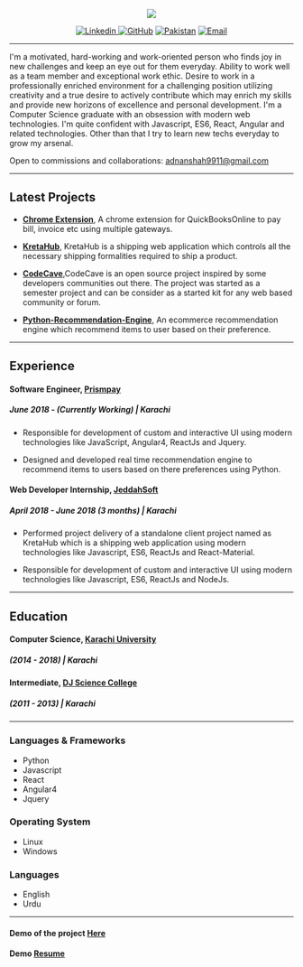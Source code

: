 <p align="center"><img src="./public/assets/shah.jpg"></p>

<p align="center">
<a href="https://www.linkedin.com/in/muhammad-adnan-shah/" >
  <img src="https://img.shields.io/badge/LinkedIn-Profile-yellow.svg" alt="Linkedin">
</a>
  <a href="https://github.com/AdnanShah"><img src="https://img.shields.io/badge/GitHub-Link-lightgrey.svg" alt="GitHub"></a>
  <a href="https://www.google.se/maps/place/Karachi,+Karachi+City,+Sindh,+Pakistan/@25.1921465,66.5949924,9z/data=!3m1!4b1!4m5!3m4!1s0x3eb33e06651d4bbf:0x9cf92f44555a0c23!8m2!3d24.8607343!4d67.0011364"><img src="https://img.shields.io/badge/Location-Karachi-blue.svg" alt="Pakistan"></a>
  <a href="mailto:adnanshah9911@gmail.com"><img src="https://img.shields.io/badge/Email-adnanshah9911%40gmail.com-red.svg" alt="Email"></a>

</p>

---

I'm a motivated, hard-working and work-oriented person who finds joy in new challenges and keep an eye out for them everyday. Ability to work well as a team member and exceptional work ethic. Desire to work in a professionally enriched environment for a challenging position utilizing creativity and a true desire to actively contribute which may enrich my skills and provide new horizons of excellence and personal development.
I'm a Computer Science graduate with an obsession with modern web technologies. I'm quite confident with Javascript, ES6, React, Angular and related technologies. Other than that I try to learn new techs everyday to grow my arsenal.

Open to commissions and collaborations: adnanshah9911@gmail.com

---

## Latest Projects

- [**Chrome Extension**](https://chrome.google.com/webstore/detail/clique-payments/nlgjlidmhmjpkbjdcgaclehcfinmkhnh), A chrome extension for QuickBooksOnline to pay bill, invoice etc using multiple gateways.

- [**KretaHub**](https://github.com/AdnanShah/KretaHub-ReactJs), KretaHub is a shipping web application which controls all the necessary shipping formalities required to ship a product.

- [**CodeCave**](https://github.com/AdnanShah/CodeCave-MEAN-Stack),CodeCave is an open source project inspired by some developers communities out there. The project was started as a semester project and can be consider as a started kit for any web based community or forum.
- [**Python-Recommendation-Engine**](https://github.com/AdnanShah/Python-Recommendation-Engine), An ecommerce recommendation engine which recommend items to user based on their preference.

---

## Experience

#### Software Engineer, [Prismpay](https://www.prismpay.com/)

##### June 2018 - (Currently Working) | Karachi

- Responsible for development of custom and interactive UI using modern technologies like JavaScript, Angular4, ReactJs and Jquery.

- Designed and developed real time recommendation engine to recommend items to users based on there preferences using Python.

#### Web Developer Internship, [JeddahSoft](http://www.jeddahsoft.com/)

##### April 2018 - June 2018 (3 months) | Karachi

- Performed project delivery of a standalone client project named as KretaHub which is a shipping web application using modern technologies like Javascript, ES6, ReactJs and React-Material.

- Responsible for development of custom and interactive UI using modern technologies like Javascript, ES6, ReactJs and NodeJs.

---

## Education

#### Computer Science, [Karachi University](http://www.uok.edu.pk/)

##### (2014 - 2018) | Karachi

#### Intermediate, [DJ Science College](https://en.wikipedia.org/wiki/D._J._Sindh_Government_Science_College)

##### (2011 - 2013) | Karachi

---

### Languages & Frameworks

- Python
- Javascript
- React
- Angular4
- Jquery

### Operating System

- Linux
- Windows

### Languages

- English
- Urdu

---

#### Demo of the project [Here](https://resume-adnan-shah.herokuapp.com/)

#### Demo [Resume](https://adnanshah.github.io/Adnan-Shah/)
